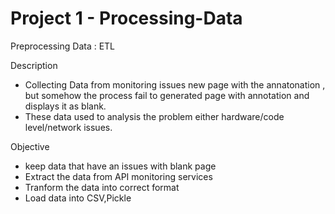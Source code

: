 # Project 1 - Processing-Data
Preprocessing Data : ETL



Description
- Collecting Data from monitoring issues new page with the annatonation , but somehow the process fail to generated page with annotation and displays it as blank.
- These data used to analysis the problem either hardware/code level/network issues.

Objective
- keep data that have an issues with blank page
- Extract the data from API monitoring services
- Tranform the data into correct format
- Load data into CSV,Pickle 
